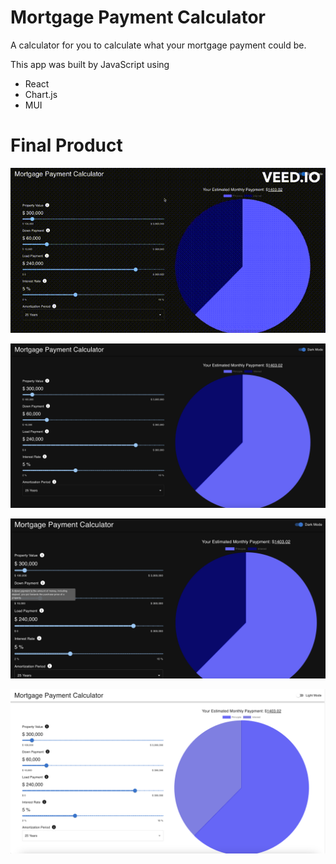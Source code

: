 # Mortgage Payment Calculator

A calculator for you to calculate what your mortgage payment could be.

This app was built by JavaScript using
* React
* Chart.js
* MUI

# Final Product

![Screen Recording](/media/ScreenRecording.gif)

![Dark Mode](/media/DarkMode.png)

![Info](/media/Screenshot.png)

![Lihgt Mode](/media/LightMode.png)